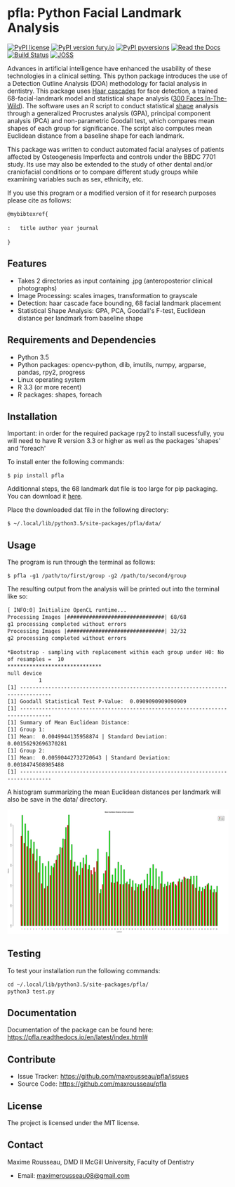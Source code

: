 pfla: Python Facial Landmark Analysis
=====================================

[![PyPI license](https://img.shields.io/pypi/l/pfla.svg)](https://pypi.org/project/pfla/)
[![PyPI version fury.io](https://badge.fury.io/py/pfla.svg)](https://pypi.org/project/pfla/)
[![PyPI pyversions](https://img.shields.io/pypi/pyversions/pfla.svg)](https://pypi.org/project/pfla/)
[![Read the Docs](https://img.shields.io/readthedocs/pip.svg)](https://pfla.readthedocs.io/en/latest/index.html#)
[![Build Status](https://travis-ci.org/maxrousseau/pfla.svg?branch=master)](https://travis-ci.org/maxrousseau/pfla)
[![JOSS](http://joss.theoj.org/papers/d86beb0eb37afd606630b2535e88c4a2/status.svg)](http://joss.theoj.org/papers/d86beb0eb37afd606630b2535e88c4a2)


Advances in artificial intelligence have enhanced the usability of these
technologies in a clinical setting. This python package introduces the use of a
Detection Outline Analysis (DOA) methodology for facial analysis in
dentistry. This package uses [Haar cascades](https://github.com/opencv/opencv/tree/master/data/haarcascades) for face detection, a trained
68-facial-landmark model and statistical shape analysis ([300 Faces In-The-Wild](https://ibug.doc.ic.ac.uk/resources/300-W/)). The software
uses an R script to conduct statistical [shape](https://cran.r-project.org/web/packages/shapes/index.html) analysis through a
generalized Procrustes analysis (GPA), principal component analysis
(PCA) and non-parametric Goodall test, which compares mean shapes of
each group for significance. The script also computes mean Euclidean
distance from a baseline shape for each landmark.

This package was written to conduct automated facial analyses of patients
affected by Osteogenesis Imperfecta and controls under the BBDC 7701 study. Its
use may also be extended to the study of other dental and/or craniofacial
conditions or to compare different study groups while examining variables such
as sex, ethnicity, etc. 

If you use this program or a modified version of it for research purposes please cite as follows:

    @mybibtexref{

    :   title author year journal

    }

Features
--------

-   Takes 2 directories as input containing .jpg (anteroposterior
    clinical photographs)
-   Image Processing: scales images, transformation to grayscale
-   Detection: haar cascade face bounding, 68 facial landmark placement
-   Statistical Shape Analysis: GPA, PCA, Goodall's F-test, Euclidean
    distance per landmark from baseline shape

Requirements and Dependencies
-----------------------------

-   Python 3.5
-   Python packages: opencv-python, dlib, imutils, numpy, argparse, pandas, rpy2, progress
-   Linux operating system
-   R 3.3 (or more recent)
-   R packages: shapes, foreach

Installation
------------
 
Important: in order for the required package rpy2 to install sucessfully, you
will need to have R version 3.3 or higher as well as the packages 'shapes' and
'foreach'

To install enter the following commands:

```shell
$ pip install pfla
```


Additionnal steps, the 68 landmark dat file is too large for pip packaging.
You can download it [here](pfla/data/shape_predictor_68_face_landmarks.dat).


Place the downloaded dat file in the following directory:

```shell
$ ~/.local/lib/python3.5/site-packages/pfla/data/
```

Usage
-----

The program is run through the terminal as follows:

```shell
$ pfla -g1 /path/to/first/group -g2 /path/to/second/group
```

The resulting output from the analysis will be printed out into the
terminal like so:

```shell
[ INFO:0] Initialize OpenCL runtime...
Processing Images |###############################| 68/68
g1 processing completed without errors
Processing Images |###############################| 32/32
g2 processing completed without errors

*Bootstrap - sampling with replacement within each group under H0: No of resamples =  10 
****************************** 
null device 
          1 
[1] --------------------------------------------------------------------------------
[1] Goodall Statistical Test P-Value:  0.0909090909090909
[1] --------------------------------------------------------------------------------
[1] Summary of Mean Euclidean Distance:
[1] Group 1:
[1] Mean:  0.0049944135958874 | Standard Deviation:  0.00156292696370281
[1] Group 2:
[1] Mean:  0.00590442732720643 | Standard Deviation:  0.0018474508985488
[1] --------------------------------------------------------------------------------
```

A histogram summarizing the mean Euclidean distances per landmark will
also be save in the data/ directory.

![Mean Euclidean Distance Histogram](paper/histo_02.png)

Testing
-------

To test your installation run the following commands:
```shell
cd ~/.local/lib/python3.5/site-packages/pfla/
python3 test.py
```
Documentation
-------------

Documentation of the package can be found here: <https://pfla.readthedocs.io/en/latest/index.html#>

Contribute
----------

-   Issue Tracker: <https://github.com/maxrousseau/pfla/issues>
-   Source Code: <https://github.com/maxrousseau/pfla>

License
-------

The project is licensed under the MIT license.

Contact
-------

Maxime Rousseau, DMD II McGill University, Faculty of Dentistry
- Email: <maximerousseau08@gmail.com>

